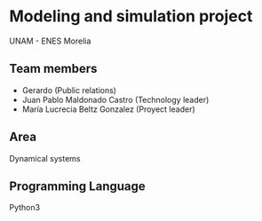 #  Modeling and simulation project 

UNAM - ENES Morelia

## Team members
- Gerardo (Public relations)
- Juan Pablo Maldonado Castro (Technology leader)
- María Lucrecia Beltz Gonzalez (Proyect leader)

## Area
Dynamical systems

## Programming Language
Python3
